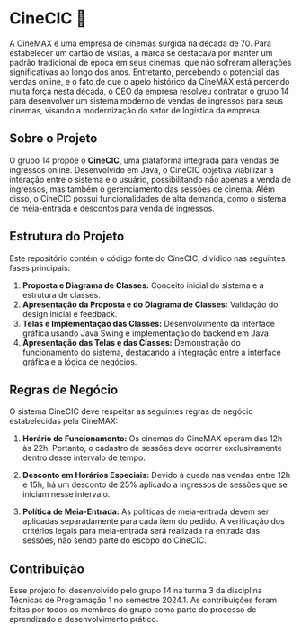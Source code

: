 # CineCIC 🍿
A CineMAX é uma empresa de cinemas surgida na década de 70. Para estabelecer um cartão de visitas, a marca se destacava por manter um padrão tradicional de época em seus cinemas, que não sofreram alterações significativas ao longo dos anos. Entretanto, percebendo o potencial das vendas online, e o fato de que o apelo histórico da CineMAX está perdendo muita força nesta década, o CEO da empresa resolveu contratar o grupo 14 para desenvolver um sistema moderno de vendas de ingressos para seus cinemas, visando a modernização do setor de logística da empresa.

## Sobre o Projeto

O grupo 14 propõe o **CineCIC**, uma plataforma integrada para vendas de ingressos online. Desenvolvido em Java, o CineCIC objetiva viabilizar a interação entre o sistema e o usuário, possibilitando não apenas a venda de ingressos, mas também o gerenciamento das sessões de cinema. Além disso, o CineCIC possui funcionalidades de alta demanda, como o sistema de meia-entrada e descontos para venda de ingressos.

## Estrutura do Projeto

Este repositório contém o código fonte do CineCIC, dividido nas seguintes fases principais:

1. **Proposta e Diagrama de Classes:** Conceito inicial do sistema e a estrutura de classes.
2. **Apresentação da Proposta e do Diagrama de Classes:** Validação do design inicial e feedback.
3. **Telas e Implementação das Classes:** Desenvolvimento da interface gráfica usando Java Swing e implementação do backend em Java.
4. **Apresentação das Telas e das Classes:** Demonstração do funcionamento do sistema, destacando a integração entre a interface gráfica e a lógica de negócios.

## Regras de Negócio

O sistema CineCIC deve respeitar as seguintes regras de negócio estabelecidas pela CineMAX:

1. **Horário de Funcionamento:**
Os cinemas do CineMAX operam das 12h às 22h. Portanto, o cadastro de sessões deve ocorrer exclusivamente dentro desse intervalo de tempo.

2. **Desconto em Horários Especiais:**
Devido à queda nas vendas entre 12h e 15h, há um desconto de 25% aplicado a ingressos de sessões que se iniciam nesse intervalo.

3. **Política de Meia-Entrada:**
As políticas de meia-entrada devem ser aplicadas separadamente para cada item do pedido. A verificação dos critérios legais para meia-entrada será realizada na entrada das sessões, não sendo parte do escopo do CineCIC.

## Contribuição

Esse projeto foi desenvolvido pelo grupo 14 na turma 3 da disciplina Técnicas de Programação 1 no semestre 2024.1. As contribuições foram feitas por todos os membros do grupo como parte do processo de aprendizado e desenvolvimento prático.


